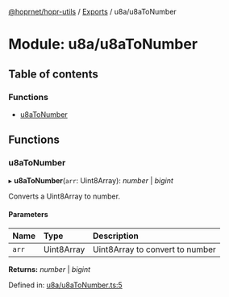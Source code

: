 [@hoprnet/hopr-utils](../README.md) / [Exports](../modules.md) / u8a/u8aToNumber

# Module: u8a/u8aToNumber

## Table of contents

### Functions

- [u8aToNumber](u8a_u8atonumber.md#u8atonumber)

## Functions

### u8aToNumber

▸ **u8aToNumber**(`arr`: Uint8Array): _number_ \| _bigint_

Converts a Uint8Array to number.

#### Parameters

| Name  | Type       | Description                     |
| :---- | :--------- | :------------------------------ |
| `arr` | Uint8Array | Uint8Array to convert to number |

**Returns:** _number_ \| _bigint_

Defined in: [u8a/u8aToNumber.ts:5](https://github.com/hoprnet/hoprnet/blob/448a47a/packages/utils/src/u8a/u8aToNumber.ts#L5)
